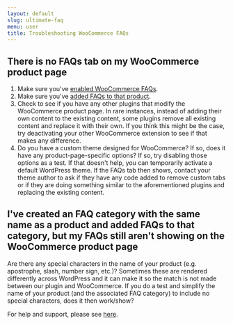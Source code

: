 ```yaml
---
layout: default
slug: ultimate-faq
menu: user
title: Troubleshooting WooCommerce FAQs
---
```

## There is no FAQs tab on my WooCommerce product page

1. Make sure you've [enabled WooCommerce FAQs](index).
2. Make sure you've [added FAQs to that product](add).
3. Check to see if you have any other plugins that modify the WooCommerce product page. In rare instances, instead of adding their own content to the existing content, some plugins remove all existing content and replace it with their own. If you think this might be the case, try deactivating your other WooCommerce extension to see if that makes any difference.
4. Do you have a custom theme designed for WooCommerce? If so, does it have any product-page-specific options? If so, try disabling those options as a test. If that doesn't help, you can temporarily activate a default WordPress theme. If the FAQs tab then shows, contact your theme author to ask if they have any code added to remove custom tabs or if they are doing something similar to the aforementioned plugins and replacing the existing content.

## I've created an FAQ category with the same name as a product and added FAQs to that category, but my FAQs still aren't showing on the WooCommerce product page

Are there any special characters in the name of your product (e.g. apostrophe, slash, number sign, etc.)? Sometimes these are rendered differently across WordPress and it can make it so the match is not made between our plugin and WooCommerce. If you do a test and simplify the name of your product (and the associated FAQ category) to include no special characters, does it then work/show?

For help and support, please see [here](../support).